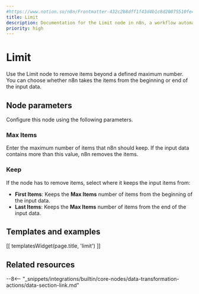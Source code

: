 ```yaml
---
#https://www.notion.so/n8n/Frontmatter-432c2b8dff1f43d4b1c8d20075510fe4
title: Limit
description: Documentation for the Limit node in n8n, a workflow automation platform. Includes guidance on usage, and links to examples.
priority: high
---
```


# Limit

Use the Limit node to remove items beyond a defined maximum number. You can choose whether n8n takes the items from the beginning or end of the input data.

## Node parameters

Configure this node using the following parameters.

### Max Items

Enter the maximum number of items that n8n should keep. If the input data contains more than this value, n8n removes the items.

### Keep

If the node has to remove items, select where it keeps the input items from:

* **First Items**: Keeps the **Max Items** number of items from the beginning of the input data.
* **Last Items**: Keeps the **Max Items** number of items from the end of the input data.

## Templates and examples

<!-- see https://www.notion.so/n8n/Pull-in-templates-for-the-integrations-pages-37c716837b804d30a33b47475f6e3780 -->
[[ templatesWidget(page.title, 'limit') ]]

## Related resources

--8<-- "_snippets/integrations/builtin/core-nodes/data-transformation-actions/data-section-link.md"
